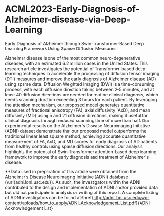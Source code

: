# ACML2023-Early-Diagnosis-of-Alzheimer-disease-via-Deep-Learning
Early Diagnosis of Alzheimer through Swin-Transformer-Based Deep Learning Framework Using Sparse Diffusion Measures

Alzheimer disease is one of the most common neuro-degenerative diseases, with an estimated 6.2 million cases in the United States. This research article investigates the potential of Transformer-based deep learning techniques to accelerate the processing of diffusion tensor imaging (DTI) measures and improve the early diagnosis of Alzheimer disease (AD) using sparse data. Diffusion Weighted Imaging (DWI) is a time-consuming process, with each diffusion direction taking between 2-5 minutes, and at least 40 diffusion directions are needed for routine clinical diagnosis, which needs scanning duration exceeding 3 hours for each patient. By leveraging the attention mechanism, our proposed model generates quantitative measures of fractional anisotropy (FA), axial diffusivity (AxD), and mean diffusivity (MD) using 5 and 21 diffusion directions, making it useful for clinical diagnosis through reduced scanning time of more than half. Our experimental results on the Alzheimer's Disease Neuroimaging Initiative (ADNI) dataset demonstrate that our proposed model outperforms the traditional linear least square method, achieving accurate quantitative measurement of FA, AxD, and MD scores for early diagnosis of AD patients from healthy controls using sparse diffusion directions. Our analysis highlights the potential of Swin-Transformer attention-based deep learning framework to improve the early diagnosis and treatment of Alzheimer's disease.

**Data used in preparation of this article were obtained from the Alzheimer’s Disease
Neuroimaging Initiative (ADNI) database (\url{adni.loni.usc.edu}). As such, the investigators
within the ADNI contributed to the design and implementation of ADNI and/or provided data
but did not participate in analysis or writing of this report. A complete listing of ADNI
investigators can be found at:\href{http://adni.loni.usc.edu/wp-content/uploads/how_to_apply/ADNI_Acknowledgement_List.pdf}{ADNI Acknowledgement List}

